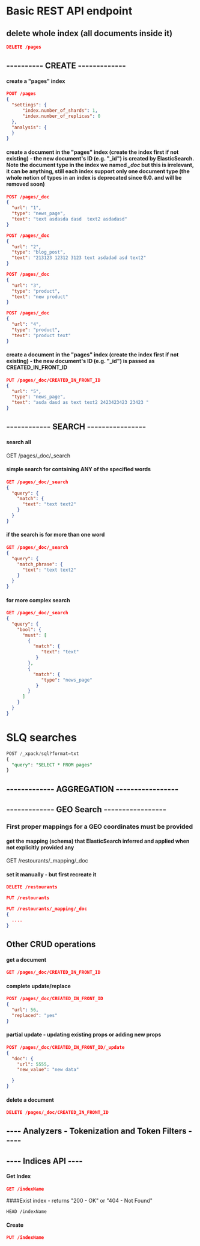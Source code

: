 # Basic REST API endpoint

## delete whole index (all documents inside it)
```json
DELETE /pages
```

## ---------- CREATE -------------

#### create a "pages" index
```json
POUT /pages
{
  "settings": {
      "index.number_of_shards": 1,
      "index.number_of_replicas": 0
  },
  "analysis": {
  }
}
```

#### create a document in the "pages" index (create the index first if not existing) - the new document's ID (e.g. "_id") is created by ElasticSearch. Note the document type in the index we named *_doc* but this is irrelevant, it can be anything, still each index support only one document type (the whole notion of types in an index is deprecated since 6.0. and will be removed soon)
```json
POST /pages/_doc
{
  "url": "1",
  "type": "news_page",
  "text": "text asdasda dasd  text2 asdadasd"
}
```

```json
POST /pages/_doc
{
  "url": "2",
  "type": "blog_post",
  "text": "213123 12312 3123 text asdadad asd text2"
}
```

```json
POST /pages/_doc
{
  "url": "3",
  "type": "product",
  "text": "new product"
}
```

```json
POST /pages/_doc
{
  "url": "4",
  "type": "product",
  "text": "product text"
}
```

#### create a document in the "pages" index (create the index first if not existing) - the new document's ID (e.g. "_id") is passed as CREATED_IN_FRONT_ID

```json
PUT /pages/_doc/CREATED_IN_FRONT_ID
{
  "url": "5",
  "type": "news_page",
  "text": "asda dasd as text text2 2423423423 23423 "
}
```

## ------------ SEARCH ----------------

#### search all
GET /pages/_doc/_search


#### simple search for containing ANY of the specified words
```json
GET /pages/_doc/_search
{
  "query": {
    "match": {
      "text": "text text2"
    }
  }
}
```

#### if the search is for more than one word
```json
GET /pages/_doc/_search
{
  "query": {
    "match_phrase": {
      "text": "text text2"
    }
  }
}
```

#### for more complex search
```json
GET /pages/_doc/_search
{
  "query": {
    "bool": {
      "must": [
        {
          "match": {
             "text": "text"
           }
        },
        {
          "match": {
             "type": "news_page"
           }
        }
      ]
    }
  }
}
```


# SLQ searches
```sql
POST /_xpack/sql?format=txt
{
  "query": "SELECT * FROM pages"
}
```


## ------------- AGGREGATION  -----------------


## ------------- GEO Search  -----------------

### First  proper mappings for a GEO coordinates must be provided

#### get the mapping (schema) that ElasticSearch inferred and applied when not explicitly provided any
GET /restourants/_mapping/_doc

#### set it manually - but first recreate it
```json
DELETE /restourants
```
```json
PUT /restourants
```
```json
PUT /restourants/_mapping/_doc
{
  ....
}
```

## Other CRUD operations

#### get a document
```json
GET /pages/_doc/CREATED_IN_FRONT_ID
```

#### complete update/replace
```json
POST /pages/_doc/CREATED_IN_FRONT_ID
{
  "url": 56,
  "replaced": "yes"
}
```

#### partial update - updating existing props or adding new props
```json
POST /pages/_doc/CREATED_IN_FRONT_ID/_update
{
  "doc": {
    "url": 5555,
    "new_value": "new data"

  }
}
```

#### delete a document
```json
DELETE /pages/_doc/CREATED_IN_FRONT_ID
```

## ---- Analyzers - Tokenization and Token Filters -----


## ---- Indices API ----

#### Get Index

```json
GET /indexName
```

####Exist index - returns "200 - OK" or "404 - Not Found"
```string
HEAD /indexName
```

#### Create
```json
PUT /indexName
```
